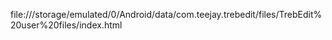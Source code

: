 file:///storage/emulated/0/Android/data/com.teejay.trebedit/files/TrebEdit%20user%20files/index.html

